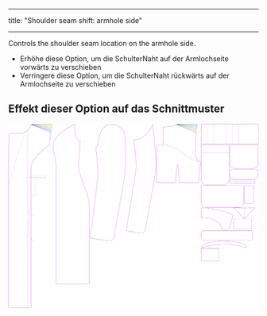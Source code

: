 - - -
title: "Shoulder seam shift: armhole side"
- - -


Controls the shoulder seam location on the armhole side.

- Erhöhe diese Option, um die SchulterNaht auf der Armlochseite vorwärts zu verschieben
- Verringere diese Option, um die SchulterNaht rückwärts auf der Armlochseite zu verschieben

## Effekt dieser Option auf das Schnittmuster

![This image shows the effect of this option by superimposing several variants that have a different value for this option](carlita_s3armhole_sample.svg "Effect of this option on the pattern")
